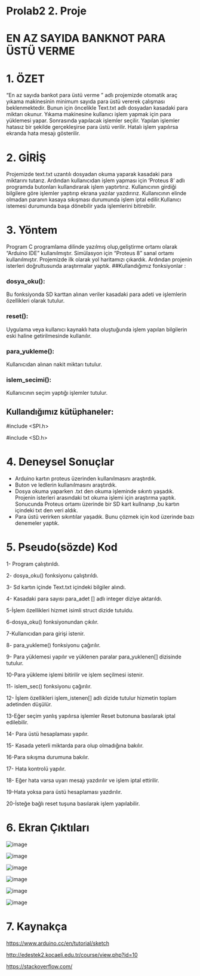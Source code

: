 # Prolab2 2. Proje

# EN AZ SAYIDA BANKNOT PARA ÜSTÜ VERME

# 1. ÖZET
“En az sayıda bankot para üstü verme ” adlı projemizde otomatik araç yıkama makinesinin minimum sayıda para üstü vererek çalışması beklenmektedir. Bunun için öncelikle Text.txt adlı dosyadan kasadaki para miktarı okunur. Yıkama makinesine kullanıcı işlem yapmak için para yüklemesi yapar. Sonrasında yapılacak işlemler seçilir. Yapılan işlemler hatasız bir şekilde gerçekleşirse para üstü verilir. Hatalı işlem yapılırsa ekranda hata mesajı gösterilir.
# 2. GİRİŞ
Projemizde text.txt uzantılı dosyadan okuma yaparak kasadaki para miktarını tutarız. Ardından kullanıcıdan işlem yapması için ‘Proteus 8’ adlı programda butonları kullandırarak işlem yaptırtırız. Kullanıcının girdiği bilgilere göre işlemler yaptırıp ekrana yazılar yazdırırız.
Kullanıcının elinde olmadan paranın kasaya sıkışması durumunda işlem iptal edilir.Kullanıcı istemesi durumunda başa dönebilir yada işlemlerini bitirebilir.


# 3. Yöntem
Program C programlama dilinde yazılmış olup,geliştirme ortamı olarak “Arduino IDE” kullanılmıştır. Simülasyon için “Proteus 8” sanal ortamı kullanılmıştır. Projemizde ilk olarak yol haritamızı çıkardık. Ardından projenin isterleri doğrultusunda araştırmalar yaptık.
##Kullandığımız fonksiyonlar :
### dosya_oku():
Bu fonksiyonda SD karttan alınan veriler kasadaki para adeti ve işlemlerin özellikleri olarak tutulur.
### reset(): 
Uygulama veya kullanıcı kaynaklı hata oluştuğunda işlem yapılan bilgilerin eski haline getirilmesinde kullanılır.
### para_yukleme():
Kullanıcıdan alınan nakit miktarı tutulur.
### islem_secimi():
Kullanıcının seçim yaptığı işlemler tutulur.

## Kullandığımız kütüphaneler:

#include <SPI.h> 

#include <SD.h>

# 4. Deneysel Sonuçlar
- Arduino kartın proteus üzerinden kullanılmasını araştırdık.
- Buton ve ledlerin kullanılmasını araştırdık.
- Dosya okuma yaparken .txt den okuma işleminde sıkıntı yaşadık. Projenin isterleri arasındaki txt okuma işlemi için araştırma yaptık.
Sonucunda Proteus ortamı üzerinde bir SD kart kullnanıp ,bu kartın içindeki txt den veri aldık.
- Para üstü verirken sıkıntılar yaşadık. Bunu çözmek için kod üzerinde bazı denemeler yaptık.


# 5. Pseudo(sözde) Kod
1- Program çalıştırıldı.

2- dosya_oku() fonksiyonu çalıştırıldı.

3- Sd kartın içinde Text.txt içindeki bilgiler alındı.

4- Kasadaki para sayısı para_adet [] adlı integer diziye aktarıldı. 

5-İşlem özellikleri hizmet isimli struct dizide tutuldu.

6-dosya_oku() fonksiyonundan çıkılır.

7-Kullanıcıdan para girişi istenir.

8- para_yukleme() fonksiyonu çağırılır.

9- Para yüklemesi yapılır ve yüklenen paralar para_yuklenen[] dizisinde tutulur. 

10-Para yükleme işlemi bitirilir ve işlem seçilmesi istenir.

11- islem_sec() fonksiyonu çağırılır.

12- İşlem özellikleri işlem_istenen[] adlı dizide tutulur hizmetin toplam adetinden düşülür.

13-Eğer seçim yanlış yapılırsa işlemler Reset butonuna basılarak iptal edilebilir.

14- Para üstü hesaplaması yapılır.

15- Kasada yeterli miktarda para olup olmadığına bakılır. 

16-Para sıkışma durumuna bakılır.

17- Hata kontrolü yapılır.

18- Eğer hata varsa uyarı mesajı yazdırılır ve işlem iptal ettirilir. 

19-Hata yoksa para üstü hesaplaması yazdırılır.

20-İsteğe bağlı reset tuşuna basılarak işlem yapılabilir.

# 6. Ekran Çıktıları

![image](https://user-images.githubusercontent.com/58952369/180403063-a665b438-9060-4614-8823-68f010e65261.png)

![image](https://user-images.githubusercontent.com/58952369/180403265-0cb4feb8-ee75-403e-8de2-5e4743a5d1ce.png)

![image](https://user-images.githubusercontent.com/58952369/180403336-e923b697-40da-43bf-8a4d-8001d66c65c1.png)

![image](https://user-images.githubusercontent.com/58952369/180403477-aeaf1ead-b55a-4545-828e-6454c30e4b67.png)

![image](https://user-images.githubusercontent.com/58952369/180403503-5b3e9dbe-be8c-4300-b9ac-615a21e1dc2c.png)

![image](https://user-images.githubusercontent.com/58952369/180403517-59482daf-c3b4-4262-8bbc-03b1418c5ebe.png)



# 7. Kaynakça

https://www.arduino.cc/en/tutorial/sketch

http://edestek2.kocaeli.edu.tr/course/view.php?id=10

https://stackoverflow.com/
